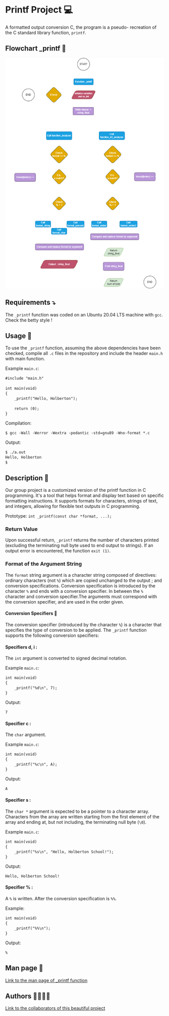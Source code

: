 # Printf Project 💻

A formatted output conversion C, the program is a pseudo-
recreation of the C standard library function, `printf`.

## Flowchart _printf 🚧
![Flowchart _printf](flowchart_printf.png)

## Requirements ⤵️

The `_printf` function was coded on an Ubuntu 20.04 LTS machine with `gcc`.
Check the betty style !

## Usage 🤝

To use the `_printf` function, assuming the above dependencies have been checked,
compile all `.c` files in the repository and include the header `main.h` with
main function.

Example `main.c`:
```
#include "main.h"

int main(void)
{
    _printf("Hello, Holberton");

    return (0);
}
```

Compilation:
```
$ gcc -Wall -Werror -Wextra -pedantic -std=gnu89 -Wno-format *.c
```

Output:
```
$ ./a.out
Hello, Holberton
$
```

## Description 🚀

Our group project is a customized version of the printf function in C programming. 
It's a tool that helps format and display text based on specific formatting instructions. 
It supports formats for characters, strings of text, and integers, allowing for flexible text outputs in C programming.

Prototype: `int _printf(const char *format, ...);`

### Return Value

Upon successful return, `_printf` returns the number of characters printed
(excluding the terminating null byte used to end output to strings). If an
output error is encountered, the function `exit (1)`.

### Format of the Argument String

The `format` string argument is a character string composed of directives: 
ordinary characters (not `%`) which are copied unchanged
to the output ; and conversion specifications. 
Conversion specification is introduced by the character `%` and ends with a conversion specifier. In
between the `%` character and conversion specifier.The arguments must correspond
with the conversion specifier, and are used in the order given.

#### Conversion Specifiers 🔄

The conversion specifier (introduced by the character `%`) is a character that
specifies the type of conversion to be applied. The `_printf` function
supports the following conversion specifiers:

#### Specifiers d, i :
The `int` argument is converted to signed decimal notation.

Example `main.c`:
```
int main(void)
{
    _printf("%d\n", 7);
}
```
Output:
```
7
```

#### Specifier c :
The `char` argument.

Example `main.c`:
```
int main(void)
{
    _printf("%c\n", A);
}
```
Output:
```
A
```

#### Specifier s : 
The `char *` argument is expected to be a pointer to a character array. 
Characters from the array are written starting from the first element of the array and ending at, 
but not including, the terminating null byte (`\0`).

Example `main.c`:
```
int main(void)
{
    _printf("%s\n", "Hello, Holberton School!");
}
```
Output:
```
Hello, Holberton School!
```

#### Specifier % :
A `%` is written. After the conversion specification is `%%`.

Example:
```
int main(void)
{
    _printf("%%\n");
}
```
Output:
```
%
```

## Man page 📖
[Link to the man page of _printf function](man_3_printf)

## Authors 🧞‍♂️🧞‍♀️
[Link to the collaborators of this beautiful project](AUTHORS.md)

